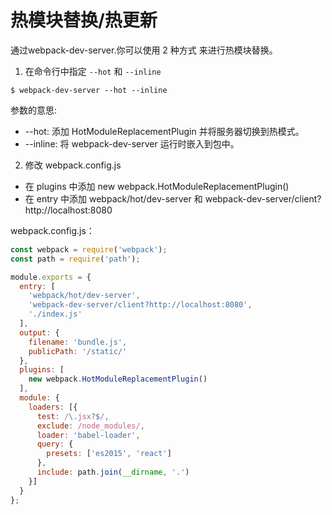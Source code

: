 # 热模块替换/热更新

通过webpack-dev-server.你可以使用 2 种方式 来进行热模块替换。

1. 在命令行中指定 `--hot` 和 `--inline`

```
$ webpack-dev-server --hot --inline
```

参数的意思:

* --hot: 添加 HotModuleReplacementPlugin 并将服务器切换到热模式。
* --inline: 将 webpack-dev-server 运行时嵌入到包中。

2. 修改 webpack.config.js

* 在 plugins 中添加 new webpack.HotModuleReplacementPlugin()
* 在 entry 中添加 webpack/hot/dev-server 和 webpack-dev-server/client?http://localhost:8080

webpack.config.js：

```js
const webpack = require('webpack');
const path = require('path');

module.exports = {
  entry: [
    'webpack/hot/dev-server',
    'webpack-dev-server/client?http://localhost:8080',
    './index.js'
  ],
  output: {
    filename: 'bundle.js',
    publicPath: '/static/'
  },
  plugins: [
    new webpack.HotModuleReplacementPlugin()
  ],
  module: {
    loaders: [{
      test: /\.jsx?$/,
      exclude: /node_modules/,
      loader: 'babel-loader',
      query: {
        presets: ['es2015', 'react']
      },
      include: path.join(__dirname, '.')
    }]
  }
};
```